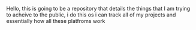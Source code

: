 Hello, this is going to be a repository that details the things that I am trying to acheive to the public, i do this os i can track all of my projects and essentially how all
these platfroms work
